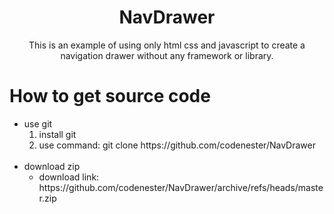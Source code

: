 <h1 align="center">NavDrawer</h1>
<p align="center">This is an example of using only html css and javascript to create a navigation drawer without any framework or library.</p>

# How to get source code

<ul>
  <li>use git
    <ol type="1">
      <li>install git</li>
      <li>use command: git clone https://github.com/codenester/NavDrawer</li>
    </ol>
  </li></br>
  <li>download zip
    <ul>
      <li>download link: https://github.com/codenester/NavDrawer/archive/refs/heads/master.zip</li>
    </ul>
  </li>
</ul>
